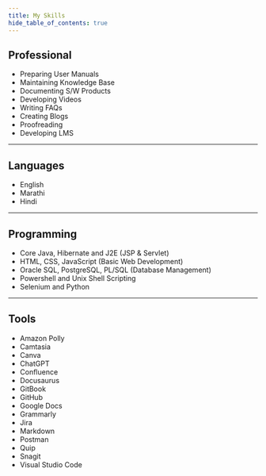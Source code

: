 ```yaml
---
title: My Skills
hide_table_of_contents: true
---
```


<div class="child1">
<div class="child11">

<h2>Professional</h2>

</div>

<div class="child12">

<ul>
<li> Preparing User Manuals </li>
<li> Maintaining Knowledge Base </li>
<li> Documenting S/W Products </li>
<li> Developing Videos </li>
<li> Writing FAQs </li>
<li> Creating Blogs </li>
<li> Proofreading </li>
<li> Developing LMS </li>
</ul>

</div>
</div>

---

<div class="child1">
<div class="child11">

<h2>Languages</h2>

</div>

<div class="child12">

<ul>
<li> English </li>
<li> Marathi </li>
<li> Hindi </li>
</ul>

</div>
</div>

---

<div class="child1">
<div class="child11">

<h2>Programming</h2>

</div>

<div class="child12">

<ul>
<li> Core Java, Hibernate and J2E (JSP & Servlet) </li>
<li> HTML, CSS, JavaScript (Basic Web Development) </li>
<li> Oracle SQL, PostgreSQL, PL/SQL (Database Management) </li>
<li> Powershell and Unix Shell Scripting </li>
<li> Selenium and Python </li>
</ul>

</div>
</div>

---

<div class="child1">
<div class="child11">

<h2>Tools</h2>

</div>

<div class="child12">

<ul>
    <li>Amazon Polly</li>
    <li>Camtasia</li>
    <li>Canva</li>
    <li>ChatGPT</li>
    <li>Confluence</li>
    <li>Docusaurus</li>
    <li>GitBook</li>
    <li>GitHub</li>
    <li>Google Docs</li>
    <li>Grammarly</li>
    <li>Jira</li>
    <li>Markdown</li>
    <li>Postman</li>
    <li>Quip</li>
    <li>Snagit</li>
    <li>Visual Studio Code</li>
</ul>


</div>
</div>